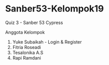 # Sanber53-Kelompok19

Quiz 3 - Sanber 53 Cypress

Anggota Kelompok

1. Yuke Subaikah - Login & Register
2. Fitria Roseadi
3. Tesalonika A.S
4. Rapi Ramdani
